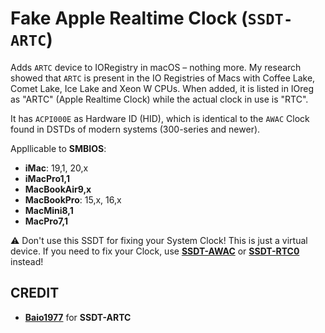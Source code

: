 # Fake Apple Realtime Clock (`SSDT-ARTC`) 
Adds `ARTC` device to IORegistry in macOS – nothing more. My research showed that `ARTC` is present in the IO Registries of Macs with Coffee Lake, Comet Lake, Ice Lake and Xeon W CPUs. When added, it is listed in IOreg as "ARTC" (Apple Realtime Clock) while the actual clock in use is "RTC".

It has `ACPI000E` as Hardware ID (HID), which is identical to the `AWAC` Clock found in DSTDs of modern systems (300-series and newer).

Appllicable to **SMBIOS**:

- **iMac**: 19,1, 20,x
- **iMacPro1,1**
- **MacBookAir9,x**
- **MacBookPro**: 15,x, 16,x
- **MacMini8,1**
- **MacPro7,1**

:warning: Don't use this SSDT for fixing your System Clock! This is just a virtual  device. If you need to fix your Clock, use [**SSDT-AWAC**](https://github.com/5T33Z0/OC-Little-Translated/tree/main/01_Adding_missing_Devices_and_enabling_Features/System_Clock_(SSDT-AWAC)) or [**SSDT-RTC0**](https://github.com/5T33Z0/OC-Little-Translated/tree/main/01_Adding_missing_Devices_and_enabling_Features/System_Clock_(SSDT-RTC0)) instead!

## CREDIT
- [**Baio1977**](https://www.mstx.cn/Baio1977) for **SSDT-ARTC**
